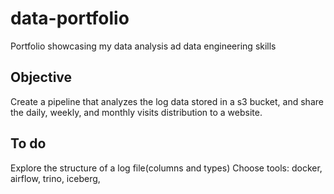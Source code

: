 # data-portfolio

Portfolio showcasing my data analysis ad data engineering skills

## Objective

Create a pipeline that analyzes the log data stored in a s3 bucket, and share the daily, weekly, and monthly visits distribution to a website.

## To do

Explore the structure of a log file(columns and types)
Choose tools: docker, airflow, trino, iceberg, 
